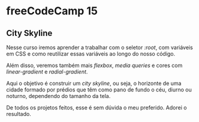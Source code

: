 # freeCodeCamp 15

## City Skyline

Nesse curso iremos aprender a trabalhar com o seletor *:root*, com variáveis em CSS e como reutilizar essas variáveis ao longo do nosso código.

Além disso, veremos também mais *flexbox*, *media queries* e cores com *linear-gradient* e *radial-gradient*.

Aqui o objetivo é construir um *city skyline*, ou seja, o horizonte de uma cidade formado por prédios que têm como pano de fundo o céu, diurno ou noturno, dependendo do tamanho da tela.

De todos os projetos feitos, esse é sem dúvida o meu preferido. Adorei o resultado.